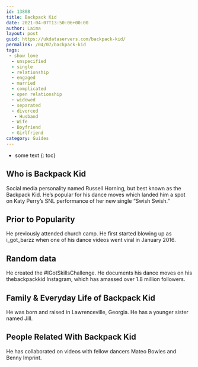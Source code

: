 ```yaml
---
id: 13808
title: Backpack Kid
date: 2021-04-07T13:50:06+00:00
author: Laima
layout: post
guid: https://ukdataservers.com/backpack-kid/
permalink: /04/07/backpack-kid
tags:
 - show love
  - unspecified
  - single
  - relationship
  - engaged
  - married
  - complicated
  - open relationship
  - widowed
  - separated
  - divorced
   - Husband
  - Wife
  - Boyfriend
  - Girlfriend
category: Guides
---
```


* some text
{: toc}


## Who is Backpack Kid
                  
                  
                  
Social media personality named Russell Horning, but best known as the Backpack Kid. He&#8217;s popular for his dance moves which landed him a spot on Katy Perry&#8217;s SNL performance of her new single &#8220;Swish Swish.&#8221; 
                  
              
            
              
            
                
                
                
## Prior to Popularity
                  
                  
                  
He previously attended church camp. He first started blowing up as i_got_barzz when one of his dance videos went viral in January 2016. 
                  
              
            
              
            
                
                
                
## Random data
                  
                  
                  
He created the #IGotSkillsChallenge. He documents his dance moves on his thebackpackkid Instagram, which has amassed over 1.8 million followers.
                  
              
            
              
            
                
                
                
## Family & Everyday Life of Backpack Kid
                  
                  
                  
He was born and raised in Lawrenceville, Georgia. He has a younger sister named Jill. 
                  
              
            
              
            
                
                
                
## People Related With Backpack Kid
                  
                  
                  
He has collaborated on videos with fellow dancers Mateo Bowles and Benny Imprint.
                  
              
            
              
            
                
              
            
              
              
            
            
              
            
          
          
          